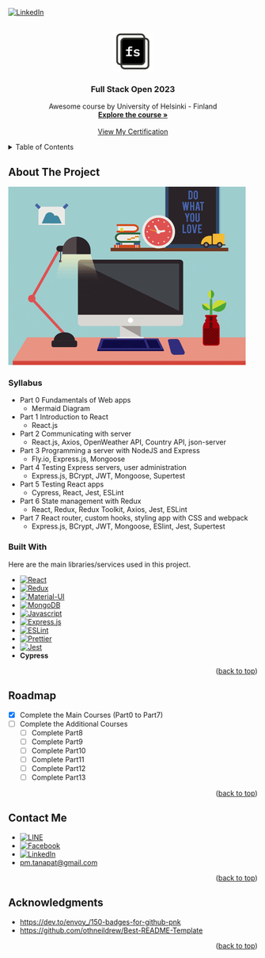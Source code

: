 <a name="readme-top"></a>

<!-- PROJECT SHIELDS -->

[![LinkedIn][linkedin-shield]][linkedin-url]

<!-- PROJECT LOGO -->
<br />
<div align="center">
  <a href="https://fullstackopen.com/en">
    <img src="images/full_stack_open_logo.jpeg" alt="Logo" width="80" height="80">
  </a>

  <h3 align="center">Full Stack Open 2023</h3>

  <p align="center">
    Awesome course by University of Helsinki - Finland
    <br />
    <a href="https://fullstackopen.com/en"><strong>Explore the course »</strong></a>
    <br />
    <br />
    <a href="https://studies.cs.helsinki.fi/stats/api/certificate/fullstackopen/en/30a565dce9970ed879fa23359d618d7e">View My Certification</a>
  </p>
</div>

<!-- TABLE OF CONTENTS -->
<details>
  <summary>Table of Contents</summary>
  <ol>
    <li>
      <a href="#about-the-project">About The Project</a>
      <ul>
        <li><a href="#built-with">Built With</a></li>
        <li><a href="#syllabus">Syllabus</a></li>
      </ul>
    </li>
    <li><a href="#roadmap">Roadmap</a></li>
    <li><a href="#contact">Contact</a></li>
    <li><a href="#acknowledgments">Acknowledgments</a></li>
  </ol>
</details>

<!-- ABOUT THE PROJECT -->

## About The Project

[![Project][project-screenshot]](https://fullstackopen.com/en)

### Syllabus

- Part 0 Fundamentals of Web apps
  - Mermaid Diagram
- Part 1 Introduction to React
  - React.js
- Part 2 Communicating with server
  - React.js, Axios, OpenWeather API, Country API, json-server
- Part 3 Programming a server with NodeJS and Express
  - Fly.io, Express.js, Mongoose
- Part 4 Testing Express servers, user administration
  - Express.js, BCrypt, JWT, Mongoose, Supertest
- Part 5 Testing React apps
  - Cypress, React, Jest, ESLint
- Part 6 State management with Redux
  - React, Redux, Redux Toolkit, Axios, Jest, ESLint
- Part 7 React router, custom hooks, styling app with CSS and webpack
  - Express.js, BCrypt, JWT, Mongoose, ESlint, Jest, Supertest

### Built With

Here are the main libraries/services used in this project.

- [![React][react-shield]][react-url]
- [![Redux][redux-shield]][redux-url]
- [![Material-UI][mui-shield]][mui-url]
- [![MongoDB][mongodb-shield]][mongodb-url]
- [![Javascript][js-shield]][js-url]
- [![Express.js][expressjs-shield]][expressjs-url]
- [![ESLint][eslint-shield]][eslint-url]
- [![Prettier][prettier-shield]][prettier-url]
- [![Jest][jest-shield]][jest-url]
- <b>Cypress</b>

<p align="right">(<a href="#readme-top">back to top</a>)</p>

<!-- ROADMAP -->

## Roadmap

- [x] Complete the Main Courses (Part0 to Part7)
- [ ] Complete the Additional Courses
  - [ ] Complete Part8
  - [ ] Complete Part9
  - [ ] Complete Part10
  - [ ] Complete Part11
  - [ ] Complete Part12
  - [ ] Complete Part13

<p align="right">(<a href="#readme-top">back to top</a>)</p>

<!-- CONTACT -->

## Contact Me

- [![LINE][line-shield]][line-qr-url]
- [![Facebook][fb-shield]][fb-url]
- [![LinkedIn][linkedin-shield]][linkedin-url]
- pm.tanapat@gmail.com

<p align="right">(<a href="#readme-top">back to top</a>)</p>

## Acknowledgments

- https://dev.to/envoy_/150-badges-for-github-pnk
- https://github.com/othneildrew/Best-README-Template

<p align="right">(<a href="#readme-top">back to top</a>)</p>

<!-- Links -->

[linkedin-shield]: https://img.shields.io/badge/LinkedIn-0077B5?style=for-the-badge&logo=linkedin&logoColor=white
[linkedin-url]: https://www.linkedin.com/in/peemtanapat/
[fb-shield]: https://img.shields.io/badge/Facebook-1877F2?style=for-the-badge&logo=facebook&logoColor=white
[fb-url]: https://www.facebook.com/peemtanapat1997
[project-screenshot]: images/project.gif
[react-shield]: https://img.shields.io/badge/React-20232A?style=for-the-badge&logo=react&logoColor=61DAFB
[react-url]: https://reactjs.org/
[redux-shield]: https://img.shields.io/badge/Redux-593D88?style=for-the-badge&logo=redux&logoColor=white
[redux-url]: https://redux.js.org/
[mui-shield]: https://img.shields.io/badge/Material--UI-0081CB?style=for-the-badge&logo=material-ui&logoColor=white
[mui-url]: https://mui.com/
[line-shield]: https://img.shields.io/badge/Line-00C300?style=for-the-badge&logo=line&logoColor=white
[line-qr-url]: https://line.me/ti/p/fwrRabIC5I
[node-shield]: https://img.shields.io/badge/Node.js-43853D?style=for-the-badge&logo=node.js&logoColor=white
[node-url]: https://nodejs.org/en
[mongodb-shield]: https://img.shields.io/badge/MongoDB-4EA94B?style=for-the-badge&logo=mongodb&logoColor=white
[mongodb-url]: https://www.mongodb.com/
[jest-shield]: https://img.shields.io/badge/Jest-323330?style=for-the-badge&logo=Jest&logoColor=white
[jest-url]: https://jestjs.io/
[js-shield]: https://img.shields.io/badge/JavaScript-323330?style=for-the-badge&logo=javascript&logoColor=F7DF1E
[js-url]: https://developer.mozilla.org/en-US/docs/Web/JavaScript
[expressjs-shield]: https://img.shields.io/badge/Express.js-404D59?style=for-the-badge
[expressjs-url]: https://expressjs.com/
[eslint-shield]: https://img.shields.io/badge/eslint-3A33D1?style=for-the-badge&logo=eslint&logoColor=white
[eslint-url]: https://eslint.org/
[prettier-shield]: https://img.shields.io/badge/prettier-1A2C34?style=for-the-badge&logo=prettier&logoColor=F7BA3E
[prettier-url]: https://prettier.io/
